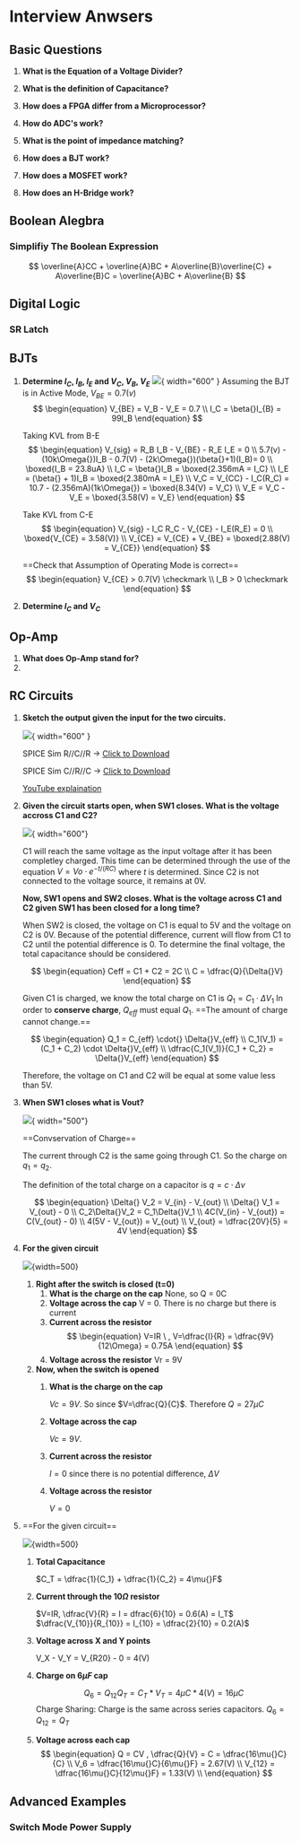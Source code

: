 # Interview Anwsers

## Basic Questions

1. **What is the Equation of a Voltage Divider?**

2. **What is the definition of Capacitance?**

3. **How does a FPGA differ from a Microprocessor?**

4. **How do ADC's work?**

5. **What is the point of impedance matching?**

6. **How does a BJT work?**

7. **How does a MOSFET work?**

8. **How does an H-Bridge work?**

## Boolean Alegbra
### Simplifiy The Boolean Expression
$$ \overline{A}CC + \overline{A}BC + A\overline{B}\overline{C} + A\overline{B}C = \overline{A}BC + A\overline{B} $$

## Digital Logic
### SR Latch

## BJTs
1. **Determine $I_C$, $I_B$, $I_E$ and $V_C$, $V_B$, $V_E$**
    ![](images\bjt-question-1.JPG){ width="600" } 
    Assuming the BJT is in Active Mode, $V_{BE} = 0.7(v)$
    $$ 
    \begin{equation}
    V_{BE} = V_B - V_E = 0.7
    \\
    I_C = \beta{}I_{B} = 99I_B 
    \end{equation}
    $$

    Taking KVL from B-E
    $$ 
    \begin{equation}
    V_{sig} = R_B I_B - V_{BE} - R_E I_E = 0
    \\
    5.7(v) - (10k\Omega{})I_B - 0.7(V) - (2k\Omega{})(\beta{}+1)(I_B)= 0
    \\
    \boxed{I_B = 23.8uA}
    \\
    I_C = \beta{}I_B = \boxed{2.356mA = I_C}
    \\
    I_E = (\beta{} + 1)I_B = \boxed{2.380mA = I_E}
    \\
    V_C = V_{CC} - I_C(R_C) = 10.7 - (2.356mA)(1k\Omega{}) = \boxed{8.34(V) = V_C}
    \\
    V_E = V_C - V_E = \boxed{3.58(V) = V_E}
    \end{equation}
    $$

    Take KVL from C-E
    $$
    \begin{equation}
    V_{sig} - I_C R_C - V_{CE} - I_E(R_E) = 0
    \\
    \boxed{V_{CE} = 3.58(V)}
    \\ V_{CE} = V_{CE} + V_{BE} = \boxed{2.88(V) = V_{CE}}
    \end{equation}
    $$

    ==Check that Assumption of Operating Mode is correct==
    $$
    \begin{equation}
    V_{CE} > 0.7(V) \checkmark
    \\
    I_B > 0 \checkmark
    \end{equation}
    $$

2. **Determine $I_C$ and $V_C$**

## Op-Amp
1. **What does Op-Amp stand for?**
2. 

## RC Circuits
1. **Sketch the output given the input for the two circuits.**

    ![](images\RC-Circuits-A1.JPG){ width="600" } 

    SPICE Sim R//C//R -> [Click to Download](SPICE-files/RC-Circuits-A1_1.asc)

    SPICE Sim C//R//C -> [Click to Download](SPICE-files/RC-Circuits-A1_2.asc)

    [YouTube explaination](https://www.youtube.com/watch?v=1N99I_Z1YQc)

2. **Given the circuit starts open, when SW1 closes. What is the voltage accross C1 and C2?**

    ![](images\RC-Circuits-Q2.JPG){ width="600"}

    C1 will reach the same voltage as the input voltage after it has been completley charged. This time can be determined through the use of the equation 
    $V = Vo \cdot{} e^{-t/(RC)}$ where $t$ is determined. Since C2 is not connected to the voltage source, it remains at 0V.

    **Now, SW1 opens and SW2 closes. What is the voltage across C1 and C2 given SW1 has been closed for a long time?**

    When SW2 is closed, the voltage on C1 is equal to 5V and the voltage on C2 is 0V. Because of the potential difference, current will flow from C1 to C2 until the potential difference is 0. To determine the final voltage, the total capacitance should be considered.

    $$ 
    \begin{equation}
    Ceff = C1 + C2 = 2C
    \\
    C = \dfrac{Q}{\Delta{}V} 
    \end{equation}
    $$

    Given C1 is charged, we know the total charge on C1 is $Q_1 = C_1 \cdot{} \Delta{}V_1$
    In order to **conserve charge**, $Q_{eff}$ must equal $Q_1$. ==The amount of charge cannot change.==

    $$ 
    \begin{equation}
        Q_1 = C_{eff} \cdot{} \Delta{}V_{eff}
    \\
        C_1(V_1) = (C_1 + C_2) \cdot \Delta{}V_{eff}
    \\ 
        \dfrac{C_1(V_1)}{C_1 + C_2} = \Delta{}V_{eff}
    \end{equation}
    $$

    Therefore, the voltage on C1 and C2 will be equal at some value less than 5V.
    
3. **When SW1 closes what is Vout?**

    ![](images\RC-Circuits-Q3.JPG){ width="500"}

    ==Convservation of Charge== 
    
    The current through C2 is the same going through C1. So the charge on $q_1 = q_2$. 

    The definition of the total charge on a capacitor is $q = c \cdot{} \Delta{}v$

    $$
        \begin{equation}
            \Delta{} V_2 = V_{in} - V_{out}
            \\
            \Delta{} V_1 = V_{out} - 0
            \\
            C_2\Delta{}V_2 = C_1\Delta{}V_1
            \\
            4C(V_{in} - V_{out}) = C(V_{out} - 0)
            \\
            4(5V - V_{out}) = V_{out}
            \\
            V_{out} = \dfrac{20V}{5} = 4V 
        \end{equation}
    $$

4. **For the given circuit** 
   
    ![](images\examples\RC-Example4.PNG){width=500} 

      1. **Right after the switch is closed (t=0)**
         1. **What is the charge on the cap** 
            None, so Q = 0C
         2. **Voltage across the cap** 
            V = 0. There is no charge but there is current 
         3. **Current across the resistor** 
            $$
            \begin{equation}
                V=IR \ ,  V=\dfrac{I}{R} = \dfrac{9V}{12\Omega} = 0.75A
            \end{equation}
            $$
         4. **Voltage across the resistor**
            Vr = 9V
      2. **Now, when the switch is opened**
         1. **What is the charge on the cap**
   
            $Vc =   9V$. 
            So since $V=\dfrac{Q}{C}$. Therefore $Q=27\mu{}C$

         2. **Voltage across the cap**
            
            $Vc =   9V$. 
         3. **Current across the resistor**
            
            $I = 0$ since there is no potential difference,  $\Delta{}V$

         4. **Voltage across the resistor**
            
            $V = 0$

5. ==For the given circuit==

    ![](images\examples\RC-Example5.PNG){width=500}  

     1. **Total Capacitance**
   
        $C_T = \dfrac{1}{C_1} + \dfrac{1}{C_2} = 4\mu{}F$

     2. **Current through the 10$\Omega$ resistor**

        $V=IR, \dfrac{V}{R} = I = dfrac{6}{10} = 0.6(A) = I_T$
        $\dfrac{V_{10}}{R_{10}} = I_{10} = \dfrac{2}{10} = 0.2(A)$

     3. **Voltage across X and Y points**

        V_X - V_Y = V_{R20} - 0 = 4(V)

     4. **Charge on 6$\mu{}F$ cap** 

        $$
        \begin{equation}
        Q_6 = Q_{12}
        Q_T = C_T * V_T = 4\mu{}C * 4(V) = 16\mu{}C
        \end{equation}
        $$
        Charge Sharing: Charge is the same across series capacitors. $Q_6 = Q_{12} = Q_T$

     5. **Voltage across each cap**  
        $$
        \begin{equation}
        Q = CV , \dfrac{Q}{V} = C = \dfrac{16\mu{}C}{C} \\
        V_6 = \dfrac{16\mu{}C}{6\mu{}F} = 2.67(V) \\
        V_{12} = \dfrac{16\mu{}C}{12\mu{}F} = 1.33(V) \\
        \end{equation}
        $$

## Advanced Examples

### Switch Mode Power Supply